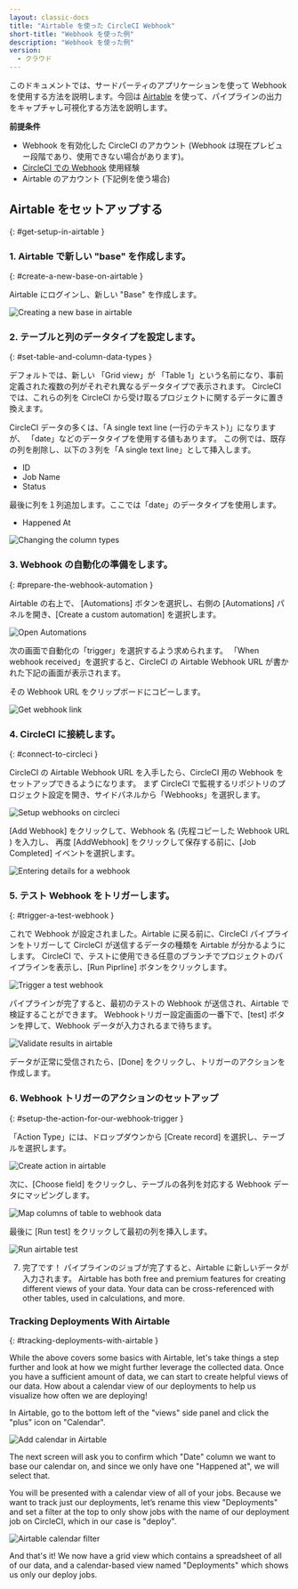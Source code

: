 ```yaml
---
layout: classic-docs
title: "Airtable を使った CircleCI Webhook"
short-title: "Webhook を使った例"
description: "Webhook を使った例"
version:
  - クラウド
---
```


このドキュメントでは、サードパーティのアプリケーションを使って Webhook を使用する方法を説明します。今回は [Airtable](https://airtable.com/) を使って、パイプラインの出力をキャプチャし可視化する方法を説明します。

**前提条件**

- Webhook を有効化した CircleCI のアカウント (Webhook は現在プレビュー段階であり、使用できない場合があります)。
- [CircleCI での Webhook]({{site.baseurl}}/2.0/webhooks) 使用経験
- Airtable のアカウント (下記例を使う場合)


## Airtable をセットアップする
{: #get-setup-in-airtable }

### 1. Airtable で新しい "base"  を作成します。
{: #create-a-new-base-on-airtable }

Airtable にログインし、新しい "Base" を作成します。

![Creating a new base in airtable]({{site.baseurl}}/assets/img/docs/webhooks/webhook_airtable_1_new.png)

### 2. テーブルと列のデータタイプを設定します。
{: #set-table-and-column-data-types }

デフォルトでは、新しい 「Grid view」が 「Table 1」という名前になり、事前定義された複数の列がそれぞれ異なるデータタイプで表示されます。 CircleCI では、これらの列を CircleCI から受け取るプロジェクトに関するデータに置き換えます。

CircleCI データの多くは、「A single text line (一行のテキスト)」になりますが、 「date」などのデータタイプを使用する値もあります。 この例では、既存の列を削除し、以下の３列を「A single text line」として挿入します。

- ID
- Job Name
- Status

最後に列を１列追加します。ここでは「date」のデータタイプを使用します。

- Happened At

![Changing the column types]({{site.baseurl}}/assets/img/docs/webhooks/webhook_airtable_2_datatypes.png)

### 3. Webhook の自動化の準備をします。
{: #prepare-the-webhook-automation }

Airtable の右上で、 [Automations] ボタンを選択し、右側の [Automations] パネルを開き、[Create a custom automation] を選択します。


![Open Automations]({{site.baseurl}}/assets/img/docs/webhooks/webhook_airtable_3_automation.png)

次の画面で自動化の「trigger」を選択するよう求められます。 「When webhook received」を選択すると、CircleCI の Airtable Webhook URL が書かれた下記の画面が表示されます。

その Webhook URL をクリップボードにコピーします。

![Get webhook link]({{site.baseurl}}/assets/img/docs/webhooks/webhook_airtable_4.png
)

### 4. CircleCI に接続します。
{: #connect-to-circleci }

CircleCI の Airtable Webhook URL を入手したら、CircleCI 用の Webhook をセットアップできるようになります。 まず CircleCI で監視するリポジトリのプロジェクト設定を開き、サイドパネルから「Webhooks」を選択します。

![Setup webhooks on circleci]({{site.baseurl}}/assets/img/docs/webhooks/webhook_airtable_5.png
)

[Add Webhook] をクリックして、Webhook 名 (先程コピーした Webhook URL ) を入力し、 再度 [AddWebhook] をクリックして保存する前に、[Job Completed] イベントを選択します。

![Entering details for a webhook]({{site.baseurl}}/assets/img/docs/webhooks/webhook_airtable_6.png)

### 5. テスト Webhook をトリガーします。
{: #trigger-a-test-webhook }

これで Webhook が設定されました。Airtable に戻る前に、CircleCI パイプラインをトリガーして CircleCI が送信するデータの種類を Airtable が分かるようにします。 CircleCI で、テストに使用できる任意のブランチでプロジェクトのパイプラインを表示し、[Run Piprline] ボタンをクリックします。

![Trigger a test webhook]({{site.baseurl}}/assets/img/docs/webhooks/webhook_airtable_7_run_pipeline.png)

パイプラインが完了すると、最初のテストの Webhook が送信され、Airtable で検証することができます。 Webhookトリガー設定画面の一番下で、[test] ボタンを押して、Webhook データが入力されるまで待ちます。

![Validate results in airtable]({{site.baseurl}}/assets/img/docs/webhooks/webhook_airtable_8_test.png)

データが正常に受信されたら、[Done] をクリックし、トリガーのアクションを作成します。

### 6. Webhook トリガーのアクションのセットアップ
{: #setup-the-action-for-our-webhook-trigger }

「Action Type」には、ドロップダウンから [Create record] を選択し、テーブルを選択します。

![Create action in airtable]({{site.baseurl}}/assets/img/docs/webhooks/webhook_airtable_9_action.png
)

次に、[Choose field] をクリックし、テーブルの各列を対応する Webhook データにマッピングします。

![Map columns of table to webhook data]({{site.baseurl}}/assets/img/docs/webhooks/webhook_airtable_10_fields.png)

最後に [Run test] をクリックして最初の列を挿入します。

![Run airtable test]({{site.baseurl}}/assets/img/docs/webhooks/webhook_airtable_11_done.png)

7. 完了です！ パイプラインのジョブが完了すると、Airtable に新しいデータが入力されます。 Airtable has both free and premium features for creating different views of your data. Your data can be cross-referenced with other tables, used in calculations, and more.

### Tracking Deployments With Airtable
{: #tracking-deployments-with-airtable }

While the above covers some basics with Airtable, let's take things a step further and look at how we might further leverage the collected data. Once you have a sufficient amount of data, we can start to create helpful views of our data. How about a calendar view of our deployments to help us visualize how often we are deploying!

In Airtable, go to the bottom left of the "views" side panel and click the "plus" icon on "Calendar".

![Add calendar in Airtable]({{site.baseurl}}/assets/img/docs/webhooks/webhook_airtable_12_calendar.png)

The next screen will ask you to confirm which "Date" column we want to base our calendar on, and since we only have one "Happened at", we will select that.

You will be presented with a calendar view of all of your jobs. Because we want to track just our deployments, let’s rename this view "Deployments" and set a filter at the top to only show jobs with the name of our deployment job on CircleCI, which in our case is "deploy".

![Airtable calendar filter]({{site.baseurl}}/assets/img/docs/webhooks/webhook_airtable_12_calendar2.png)

And that's it! We now have a grid view which contains a spreadsheet of all of our data, and a calendar-based view named "Deployments" which shows us only our deploy jobs.

